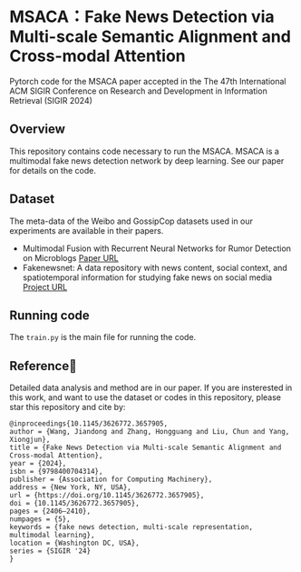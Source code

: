 # MSACA：Fake News Detection via Multi-scale Semantic Alignment and Cross-modal Attention
Pytorch code for the MSACA paper accepted in the The 47th International ACM SIGIR Conference on Research and Development in Information Retrieval (SIGIR 2024)

## Overview
This repository contains code necessary to run the MSACA. MSACA is a multimodal fake news detection network by deep learning. See our paper for details on the code.

## Dataset
The meta-data of the Weibo and GossipCop datasets used in our experiments are available in their papers.
- Multimodal Fusion with Recurrent Neural Networks for Rumor Detection on Microblogs [Paper URL](https://dl.acm.org/doi/10.1145/3123266.3123454)
- Fakenewsnet: A data repository with news content, social context, and spatiotemporal information for studying fake news on social media [Project URL](https://github.com/KaiDMML/FakeNewsNet)

## Running code 
The `train.py` is the main file for running the code.

## Reference📜
Detailed data analysis and method are in our paper. If you are insterested in this work, and want to use the dataset or codes in this repository, please star this repository and cite by:
```
@inproceedings{10.1145/3626772.3657905,
author = {Wang, Jiandong and Zhang, Hongguang and Liu, Chun and Yang, Xiongjun},
title = {Fake News Detection via Multi-scale Semantic Alignment and Cross-modal Attention},
year = {2024},
isbn = {9798400704314},
publisher = {Association for Computing Machinery},
address = {New York, NY, USA},
url = {https://doi.org/10.1145/3626772.3657905},
doi = {10.1145/3626772.3657905},
pages = {2406–2410},
numpages = {5},
keywords = {fake news detection, multi-scale representation, multimodal learning},
location = {Washington DC, USA},
series = {SIGIR '24}
}
```
